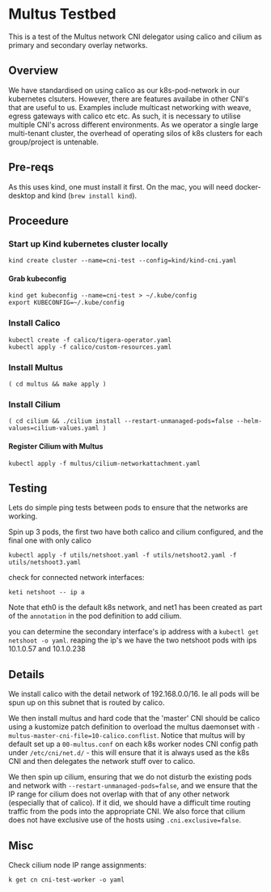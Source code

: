 # Multus Testbed

This is a test of the Multus network CNI delegator using calico and cilium as primary and secondary overlay networks.

## Overview

We have standardised on using calico as our k8s-pod-network in our kubernetes clsuters. However, there are features availabe in other CNI's that are useful to us. Examples include multicast networking with weave, egress gateways with calico etc etc. As such, it is necessary to utilise multiple CNI's across different environments. As we operator a single large multi-tenant cluster, the overhead of operating silos of k8s clusters for each group/project is untenable.

## Pre-reqs

As this uses kind, one must install it first. On the mac, you will need docker-desktop and kind (`brew install kind`).

## Proceedure

### Start up Kind kubernetes cluster locally

```
kind create cluster --name=cni-test --config=kind/kind-cni.yaml
```

#### Grab kubeconfig

```
kind get kubeconfig --name=cni-test > ~/.kube/config
export KUBECONFIG=~/.kube/config
```

### Install Calico

```
kubectl create -f calico/tigera-operator.yaml 
kubectl apply -f calico/custom-resources.yaml
```

### Install Multus

```
( cd multus && make apply )
```

### Install Cilium

```
( cd cilium && ./cilium install --restart-unmanaged-pods=false --helm-values=cilium-values.yaml )
```

#### Register Cilium with Multus

```
kubectl apply -f multus/cilium-networkattachment.yaml
```


## Testing

Lets do simple ping tests between pods to ensure that the networks are working.

Spin up 3 pods, the first two have both calico and cilium configured, and the final one with only calico

```
kubectl apply -f utils/netshoot.yaml -f utils/netshoot2.yaml -f utils/netshoot3.yaml
```

check for connected network interfaces:

```
keti netshoot -- ip a
```

Note that eth0 is the default k8s network, and net1 has been created as part of the `annotation` in the pod definition to add cilium.

you can determine the secondary interface's ip address with a `kubectl get netshoot -o yaml`. reaping the ip's we have the two netshoot pods with ips 10.1.0.57 and 10.1.0.238


## Details

We install calico with the detail network of 192.168.0.0/16. Ie all pods will be spun up on this subnet that is routed by calico.

We then install multus and hard code that the 'master' CNI should be calico using a kustomize patch definition to overload the multus daemonset with `-multus-master-cni-file=10-calico.conflist`. Notice that multus will by default set up a `00-multus.conf` on each k8s worker nodes CNI config path under `/etc/cni/net.d/` - this will ensure that it is always used as the k8s CNI and then delegates the network stuff over to calico.

We then spin up cilium, ensuring that we do not disturb the existing pods and network with `--restart-unmanaged-pods=false`, and we ensure that the IP range for cilium does not overlap with that of any other network (especially that of calico). If it did, we should have a difficult time routing traffic from the pods into the appropriate CNI. We also force that cilium does not have exclusive use of the hosts using `.cni.exclusive=false`.


## Misc

Check cilium node IP range assignments:

```
k get cn cni-test-worker -o yaml
``` 
